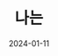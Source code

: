 ---
title: 나는
excerpt: JavaScript is the most important programming language for web development. You probably don't know it well enough!
date: "2024-01-11"
---